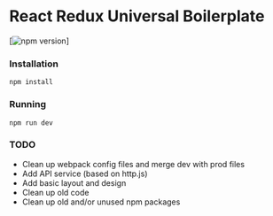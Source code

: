 # React Redux Universal Boilerplate

[![npm version](https://img.shields.io/npm/v/redux.svg?style=flat-square)]

### Installation

```
npm install
```

### Running

```
npm run dev
```

### TODO

* Clean up webpack config files and merge dev with prod files
* Add API service (based on http.js)
* Add basic layout and design
* Clean up old code
* Clean up old and/or unused npm packages